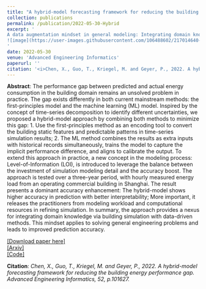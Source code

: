 ```yaml
---
title: "A hybrid-model forecasting framework for reducing the building energy performance gap"
collection: publications
permalink: /publication/2022-05-30-Hybrid
excerpt: '
A data augmentation mindset in general modeling: Integrating domain knowledge via simulation with data-driven methods, leads to accuracy improvement.
![image](https://user-images.githubusercontent.com/106488602/217014640-5e2eb96e-cce3-4580-8083-d4337840a09e.png)
'
date: 2022-05-30
venue: 'Advanced Engineering Informatics'
paperurl: ''
citation: '<i>Chen, X., Guo, T., Kriegel, M. and Geyer, P., 2022. A hybrid-model forecasting framework for reducing the building energy performance gap. Advanced Engineering Informatics, 52, p.101627.</i>'
---
```


**Abstract**: The performance gap between predicted and actual energy consumption in the building domain remains an unsolved problem in practice. The gap exists differently in both current mainstream methods: the first-principles model and the machine learning (ML) model. Inspired by the concept of time-series decomposition to identify different uncertainties, we proposed a hybrid-model approach by combining both methods to minimize this gap: 1. Use the first-principles method as an encoding tool to convert the building static features and predictable patterns in time-series simulation results; 2. The ML method combines the results as extra inputs with historical records simultaneously, trains the model to capture the implicit performance difference, and aligns to calibrate the output. To extend this approach in practice, a new concept in the modeling process: Level-of-Information (LOI), is introduced to leverage the balance between the investment of simulation modeling detail and the accuracy boost. The approach is tested over a three-year period, with hourly measured energy load from an operating commercial building in Shanghai. The result presents a dominant accuracy enhancement: The hybrid-model shows higher accuracy in prediction with better interpretability; More important, it releases the practitioners from modeling workload and computational resources in refining simulation. In summary, the approach provides a nexus for integrating domain knowledge via building simulation with data-driven methods. This mindset applies to solving general engineering problems and leads to improved prediction accuracy.

[[Download paper here]](https://www.sciencedirect.com/science/article/abs/pii/S1474034622000933)<br>
[[Arxiv]](https://arxiv.org/abs/2206.00460)<br>
[[Code]](https://github.com/chenxiachan/PerformanceGap-Hybrid-Approach)

**Citation**:<i> Chen, X., Guo, T., Kriegel, M. and Geyer, P., 2022. A hybrid-model forecasting framework for reducing the building energy performance gap. Advanced Engineering Informatics, 52, p.101627.</i>

